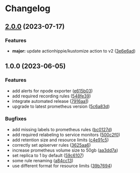 # Changelog

## [2.0.0](https://github.com/kustomhippie/prometheus/compare/v1.0.0...v2.0.0) (2023-07-17)


### Features

* **major:** update actionhippie/kustomize action to v2 ([3e6e6ad](https://github.com/kustomhippie/prometheus/commit/3e6e6ad37eb8027cdb9fe7f33d36c4e4ad44f034))

## 1.0.0 (2023-06-05)


### Features

* add alerts for npode exporter ([e615b03](https://github.com/kustomhippie/prometheus/commit/e615b033be3aea2830de6879cdbb854522350e1f))
* add required recording rules ([548fe39](https://github.com/kustomhippie/prometheus/commit/548fe39b93d4a9f41039765a228026539220974a))
* integrate automated release ([7916aa1](https://github.com/kustomhippie/prometheus/commit/7916aa12e607b848c4bc3b48e588bb2d1e438fb9))
* upgrade to latest prometheus version ([5c6a83d](https://github.com/kustomhippie/prometheus/commit/5c6a83df98f4bf508ad546a6e4efeabef9cd99bf))


### Bugfixes

* add missing labels to prometheus rules ([bc0127d](https://github.com/kustomhippie/prometheus/commit/bc0127dc662347e6ffc85bd82334a97e8d56b891))
* add required relabeling to service monitors ([500c2f0](https://github.com/kustomhippie/prometheus/commit/500c2f0771b6c72de7cacf4a59cc9cf8a8db6603))
* add retention size and resource limits ([c4e91c5](https://github.com/kustomhippie/prometheus/commit/c4e91c54b9b379aa63341a0ece1e0095ab905a56))
* correctly set apiserver rules ([3625aa6](https://github.com/kustomhippie/prometheus/commit/3625aa6c3e1140fb7d4eae971edcec91fb126d75))
* increase prometheus volume size to 50gb ([aa3dd7a](https://github.com/kustomhippie/prometheus/commit/aa3dd7a3be6021063e5fb77cdf9ba85a46cb4852))
* set replica to 1 by default ([59c6107](https://github.com/kustomhippie/prometheus/commit/59c610763d968a90f6cfed7e0f92afd5ff99d6f5))
* some rule renaming ([a84cc13](https://github.com/kustomhippie/prometheus/commit/a84cc13c4fc58eb12f279641a6342746d707bf54))
* use different format for resource limits ([39b7694](https://github.com/kustomhippie/prometheus/commit/39b76942a1e6435313e3634852eee6cfed5457e3))
